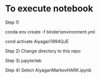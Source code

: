 # To execute notebook

Step 1)

conda env create -f binder\environment.yml

cond activate Aiyagari1994QJE

Step 2) Change directory to this repo

Step 3) jupyterlab

Step 4) Select AiyagariMarkovHARK.ipynb
